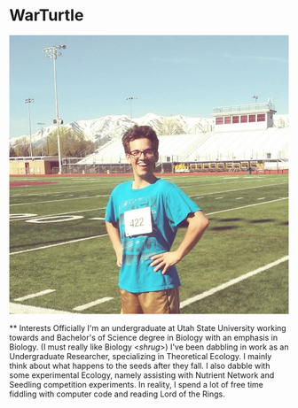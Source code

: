 # WarTurtle

![You should never even see me](./images/profile.jpg)

** Interests
Officially I'm an undergraduate at Utah State University working towards and Bachelor's of Science degree in Biology with an emphasis in Biology. (I must really like Biology \<*shrug*\>) I've been dabbling in work as an Undergraduate Researcher, specializing in Theoretical Ecology. I mainly think about what happens to the seeds after they fall. I also dabble with some experimental Ecology, namely assisting with Nutrient Network and Seedling competition experiments. In reality, I spend a lot of free time fiddling with computer code and reading Lord of the Rings. 
